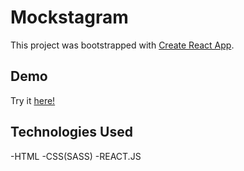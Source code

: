 # Mockstagram

This project was bootstrapped with [Create React App](https://github.com/facebook/create-react-app).

## Demo

Try it [here!](mockstagram.netlify.app)

## Technologies Used

-HTML
-CSS(SASS)
-REACT.JS
